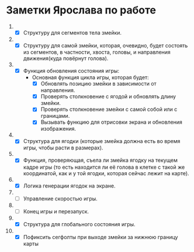 # Заметки Ярослава по работе

1) - [x] Структуру для сегментов тела змейки.
2) - [x] Структуру для самой змейки, которая, очевидно, будет состоять из сегментов, в частности, хвоста, головы, и направления движения(куда повёрнут голова).
3) - [x] Функция обновления состояния игры:
       - Основная функция цикла игры, которая будет:
          - [x] Обновлять позицию змейки в зависимости от направления.
          - [x] Проверять столкновение с ягодой и обновлять длину змейки.
          - [x] Проверять столкновение змейки с самой собой или с границами.
          - [x] Вызывать функцию для отрисовки экрана и обновления изображения.
4) - [x] Структура для ягодки (которые змейка должна есть во время игры, чтобы расти в размерах).
5) - [x] Функция, проверяющая, съела ли змейка ягодку на текущем кадре игры (то есть находится ли её голова в клетке с такой же координатой, как и у той ягодки, которая сейчас лежит на карте).
6) - [x] Логика генерации ягодок на экране.
7) - [ ] Управление скоростью игры.
8) - [ ] Конец игры и перезапуск.
9) - [x] Структура для глобального состояния игры.
10) - [x] Пофиксить сегфолты при выходе змейки за нижнюю границу карты